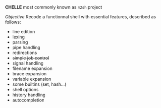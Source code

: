 **CHELLE** most commonly known as `42sh` project

*Objective* Recode a functionnal shell with essential features, described as follows:

* line edition
* lexing
* parsing
* pipe handling
* redirections
* ~~simple job control~~
* signal handling
* filename expansion
* brace expansion
* variable expansion
* some builtins (set, hash...)
* shell options
* history handling
* autocompletion
